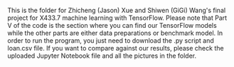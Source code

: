 This is the folder for Zhicheng (Jason) Xue and Shiwen (GiGi) Wang's final project for X433.7 machine learning with TensorFlow.
Please note that Part V of the code is the section where you can find our TensorFlow models while the other parts are either data preparations or benchmark model.
In order to run the program, you just need to download the .py script and loan.csv file. If you want to compare against our results, please check the uploaded Jupyter Notebook file and all the pictures in the folder.
